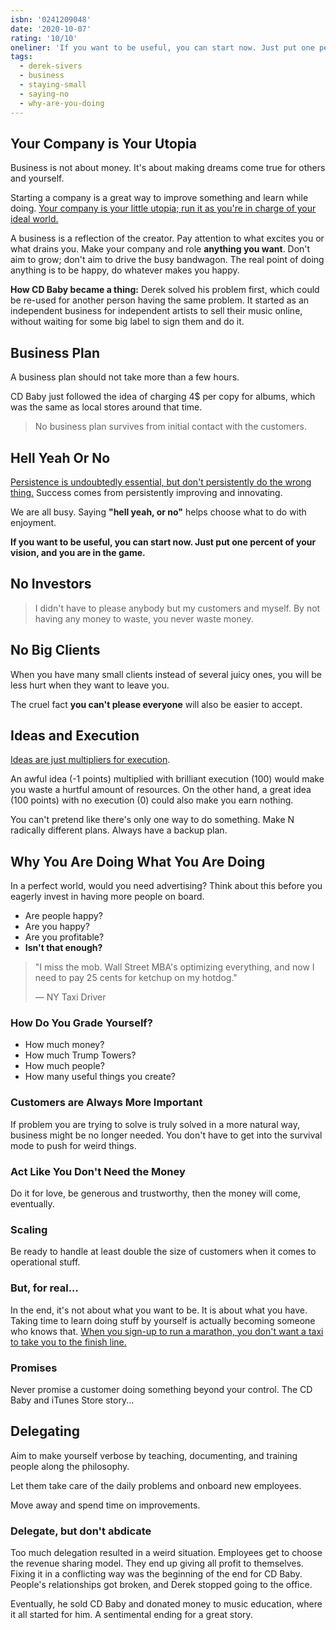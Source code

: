 ```yaml
---
isbn: '0241209048'
date: '2020-10-07'
rating: '10/10'
oneliner: 'If you want to be useful, you can start now. Just put one percent of your vision, and you are in the game.'
tags:
  - derek-sivers
  - business
  - staying-small
  - saying-no
  - why-are-you-doing
---
```


## Your Company is Your Utopia

Business is not about money. It's about making dreams come true for others and yourself.

Starting a company is a great way to improve something and learn while doing.
[Your company is your little utopia; run it as you're in charge of your ideal world.](/tags/your-utopia)

A business is a reflection of the creator. Pay attention to what excites you or what drains you.
Make your company and role **anything you want**.
Don't aim to grow; don't aim to drive the busy bandwagon.
The real point of doing anything is to be happy, do whatever makes you happy.

**How CD Baby became a thing:** Derek solved his problem first, which could be re-used for another person having the same problem. It started as an independent business for independent artists to sell their music online, without waiting for some big label to sign them and do it.

## Business Plan

A business plan should not take more than a few hours.

CD Baby just followed the idea of charging 4\$ per copy for albums, which was the same as local stores around that time.

> No business plan survives from initial contact with the customers.

## Hell Yeah Or No

[Persistence is undoubtedly essential, but don't persistently do the wrong thing.](/tags/persistence) Success comes from persistently improving and innovating.

We are all busy. Saying **"hell yeah, or no"** helps choose what to do with enjoyment.

**If you want to be useful, you can start now. Just put one percent of your vision, and you are in the game.**

## No Investors

> I didn't have to please anybody but my customers and myself.
> By not having any money to waste, you never waste money.

## No Big Clients

When you have many small clients instead of several juicy ones, you will be less hurt when they want to leave you.

The cruel fact **you can't please everyone** will also be easier to accept.

## Ideas and Execution

[Ideas are just multipliers for execution](/tags/execution-factor).

An awful idea (-1 points) multiplied with brilliant execution (100) would make you waste a hurtful amount of resources. On the other hand, a great idea (100 points) with no execution (0) could also make you earn nothing.

You can't pretend like there's only one way to do something. Make N radically different plans. Always have a backup plan.

## Why You Are Doing What You Are Doing

In a perfect world, would you need advertising? Think about this before you eagerly invest in having more people on board.

- Are people happy?
- Are you happy?
- Are you profitable?
- **Isn't that enough?**

> "I miss the mob. Wall Street MBA's optimizing everything, and now I need to pay 25 cents for ketchup on my hotdog."
>
> &mdash; NY Taxi Driver

### How Do You Grade Yourself?

- How much money?
- How much Trump Towers?
- How much people?
- How many useful things you create?

### Customers are Always More Important

If problem you are trying to solve is truly solved in a more natural way, business might be no longer needed. You don't have to get into the survival mode to push for weird things.

### Act Like You Don't Need the Money

Do it for love, be generous and trustworthy, then the money will come, eventually.

### Scaling

Be ready to handle at least double the size of customers when it comes to operational stuff.

### But, for real...

In the end, it's not about what you want to be. It is about what you have. Taking time to learn doing stuff by yourself is actually becoming someone who knows that. [When you sign-up to run a marathon, you don't want a taxi to take you to the finish line.](/tags/get-rich-quick)

### Promises

Never promise a customer doing something beyond your control. The CD Baby and iTunes Store story...

## Delegating

Aim to make yourself verbose by teaching, documenting, and training people along the philosophy.

Let them take care of the daily problems and onboard new employees.

Move away and spend time on improvements.

### Delegate, but don't abdicate

Too much delegation resulted in a weird situation.
Employees get to choose the revenue sharing model.
They end up giving all profit to themselves.
Fixing it in a conflicting way was the beginning of the end for CD Baby.
People's relationships got broken, and Derek stopped going to the office.

Eventually, he sold CD Baby and donated money to music education, where it all started for him. A sentimental ending for a great story.
